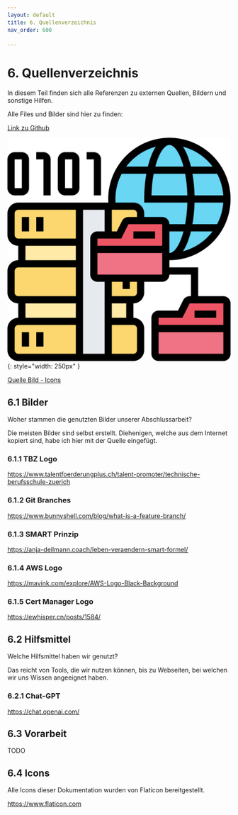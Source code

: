 ```yaml
---
layout: default
title: 6. Quellenverzeichnis
nav_order: 600

---
```


# 6. Quellenverzeichnis

In diesem Teil finden sich alle Referenzen zu externen Quellen, Bildern und sonstige Hilfen.

Alle Files und Bilder sind hier zu finden:

[Link zu Github](https://github.com/Euthal02/SemArb4_GameLobby/tree/main/docs/ressources)

![Sources](../ressources/icons/sources.png){: style="width: 250px" }

[Quelle Bild - Icons](../anhang/600-quellen.html#64-icons)

## 6.1 Bilder

Woher stammen die genutzten Bilder unserer Abschlussarbeit?

Die meisten Bilder sind selbst erstellt. Diehenigen, welche aus dem Internet kopiert sind, habe ich hier mit der Quelle eingefügt.

### 6.1.1 TBZ Logo

<https://www.talentfoerderungplus.ch/talent-promoter/technische-berufsschule-zuerich>

### 6.1.2 Git Branches

<https://www.bunnyshell.com/blog/what-is-a-feature-branch/>

### 6.1.3 SMART Prinzip

<https://anja-deilmann.coach/leben-veraendern-smart-formel/>

### 6.1.4 AWS Logo

<https://mavink.com/explore/AWS-Logo-Black-Background>

### 6.1.5 Cert Manager Logo

<https://ewhisper.cn/posts/1584/>

## 6.2 Hilfsmittel

Welche Hilfsmittel haben wir genutzt?

Das reicht von Tools, die wir nutzen können, bis zu Webseiten, bei welchen wir uns Wissen angeeignet haben.

### 6.2.1 Chat-GPT

<https://chat.openai.com/>

## 6.3 Vorarbeit

TODO

## 6.4 Icons

Alle Icons dieser Dokumentation wurden von Flaticon bereitgestellt.

<https://www.flaticon.com>
